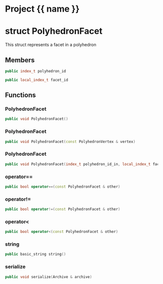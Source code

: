 <script setup>
import {useRoute} from 'vitepress'
const {path} = useRoute()
const tokens = path.split('/')
const words = tokens[2].split('-');
for (let i = 0; i < words.length; i++) {
    words[i] = words[i].charAt(0).toUpperCase() + words[i].slice(1);
    words[i] = words[i].replace('geode', 'Geode')
}
const name = words.join('-');
</script>
# Project {{ name }}

# struct PolyhedronFacet


 This struct represents a facet in a polyhedron



## Members

```cpp
public index_t polyhedron_id

```

```cpp
public local_index_t facet_id

```



## Functions

### PolyhedronFacet

```cpp
public void PolyhedronFacet()
```


### PolyhedronFacet

```cpp
public void PolyhedronFacet(const PolyhedronVertex & vertex)
```


### PolyhedronFacet

```cpp
public void PolyhedronFacet(index_t polyhedron_id_in, local_index_t facet_id_in)
```


### operator==

```cpp
public bool operator==(const PolyhedronFacet & other)
```


### operator!=

```cpp
public bool operator!=(const PolyhedronFacet & other)
```


### operator<

```cpp
public bool operator<(const PolyhedronFacet & other)
```


### string

```cpp
public basic_string string()
```


### serialize

```cpp
public void serialize(Archive & archive)
```




